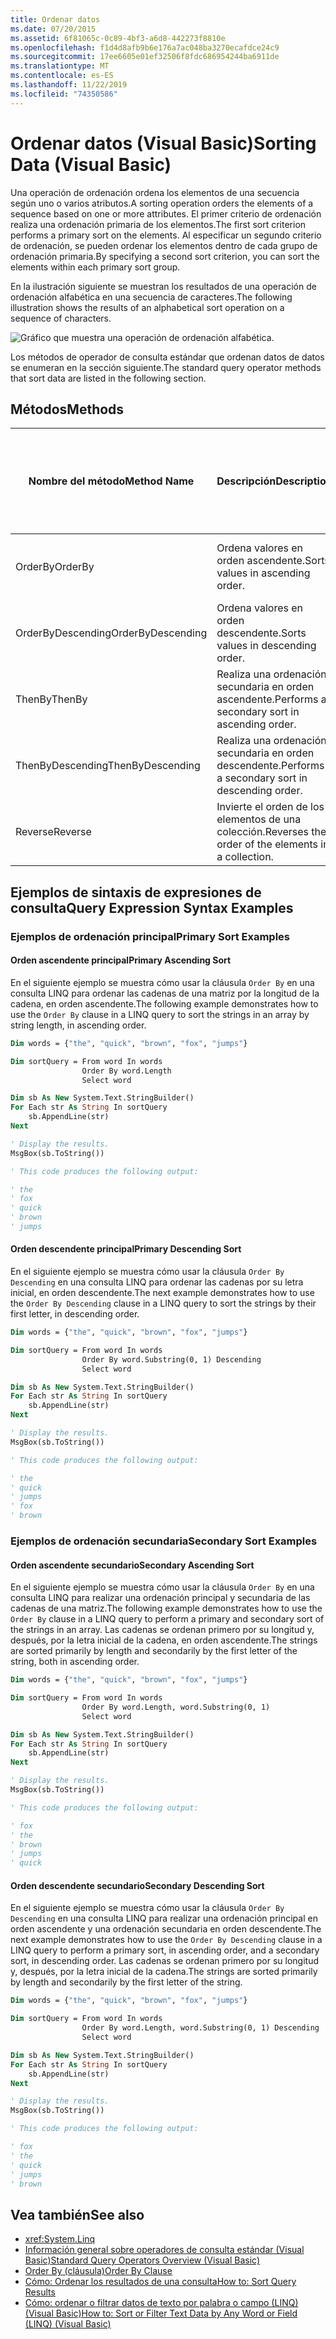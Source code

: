 ```yaml
---
title: Ordenar datos
ms.date: 07/20/2015
ms.assetid: 6f81065c-0c89-4bf3-a6d8-442273f8810e
ms.openlocfilehash: f1d4d8afb9b6e176a7ac048ba3270ecafdce24c9
ms.sourcegitcommit: 17ee6605e01ef32506f8fdc686954244ba6911de
ms.translationtype: MT
ms.contentlocale: es-ES
ms.lasthandoff: 11/22/2019
ms.locfileid: "74350586"
---
```

# <a name="sorting-data-visual-basic"></a><span data-ttu-id="21329-102">Ordenar datos (Visual Basic)</span><span class="sxs-lookup"><span data-stu-id="21329-102">Sorting Data (Visual Basic)</span></span>

<span data-ttu-id="21329-103">Una operación de ordenación ordena los elementos de una secuencia según uno o varios atributos.</span><span class="sxs-lookup"><span data-stu-id="21329-103">A sorting operation orders the elements of a sequence based on one or more attributes.</span></span> <span data-ttu-id="21329-104">El primer criterio de ordenación realiza una ordenación primaria de los elementos.</span><span class="sxs-lookup"><span data-stu-id="21329-104">The first sort criterion performs a primary sort on the elements.</span></span> <span data-ttu-id="21329-105">Al especificar un segundo criterio de ordenación, se pueden ordenar los elementos dentro de cada grupo de ordenación primaria.</span><span class="sxs-lookup"><span data-stu-id="21329-105">By specifying a second sort criterion, you can sort the elements within each primary sort group.</span></span>

<span data-ttu-id="21329-106">En la ilustración siguiente se muestran los resultados de una operación de ordenación alfabética en una secuencia de caracteres.</span><span class="sxs-lookup"><span data-stu-id="21329-106">The following illustration shows the results of an alphabetical sort operation on a sequence of characters.</span></span>

![Gráfico que muestra una operación de ordenación alfabética.](./media/sorting-data/alphabetical-sort-operation.png)

<span data-ttu-id="21329-108">Los métodos de operador de consulta estándar que ordenan datos de datos se enumeran en la sección siguiente.</span><span class="sxs-lookup"><span data-stu-id="21329-108">The standard query operator methods that sort data are listed in the following section.</span></span>

## <a name="methods"></a><span data-ttu-id="21329-109">Métodos</span><span class="sxs-lookup"><span data-stu-id="21329-109">Methods</span></span>

|<span data-ttu-id="21329-110">Nombre del método</span><span class="sxs-lookup"><span data-stu-id="21329-110">Method Name</span></span>|<span data-ttu-id="21329-111">Descripción</span><span class="sxs-lookup"><span data-stu-id="21329-111">Description</span></span>|<span data-ttu-id="21329-112">Visual Basic sintaxis de expresiones de consulta</span><span class="sxs-lookup"><span data-stu-id="21329-112">Visual Basic Query Expression Syntax</span></span>|<span data-ttu-id="21329-113">Más información</span><span class="sxs-lookup"><span data-stu-id="21329-113">More Information</span></span>|
|-----------------|-----------------|------------------------------------------|----------------------|
|<span data-ttu-id="21329-114">OrderBy</span><span class="sxs-lookup"><span data-stu-id="21329-114">OrderBy</span></span>|<span data-ttu-id="21329-115">Ordena valores en orden ascendente.</span><span class="sxs-lookup"><span data-stu-id="21329-115">Sorts values in ascending order.</span></span>|`Order By`|<xref:System.Linq.Enumerable.OrderBy%2A?displayProperty=nameWithType><br /><br /> <xref:System.Linq.Queryable.OrderBy%2A?displayProperty=nameWithType>|
|<span data-ttu-id="21329-116">OrderByDescending</span><span class="sxs-lookup"><span data-stu-id="21329-116">OrderByDescending</span></span>|<span data-ttu-id="21329-117">Ordena valores en orden descendente.</span><span class="sxs-lookup"><span data-stu-id="21329-117">Sorts values in descending order.</span></span>|`Order By … Descending`|<xref:System.Linq.Enumerable.OrderByDescending%2A?displayProperty=nameWithType><br /><br /> <xref:System.Linq.Queryable.OrderByDescending%2A?displayProperty=nameWithType>|
|<span data-ttu-id="21329-118">ThenBy</span><span class="sxs-lookup"><span data-stu-id="21329-118">ThenBy</span></span>|<span data-ttu-id="21329-119">Realiza una ordenación secundaria en orden ascendente.</span><span class="sxs-lookup"><span data-stu-id="21329-119">Performs a secondary sort in ascending order.</span></span>|`Order By …, …`|<xref:System.Linq.Enumerable.ThenBy%2A?displayProperty=nameWithType><br /><br /> <xref:System.Linq.Queryable.ThenBy%2A?displayProperty=nameWithType>|
|<span data-ttu-id="21329-120">ThenByDescending</span><span class="sxs-lookup"><span data-stu-id="21329-120">ThenByDescending</span></span>|<span data-ttu-id="21329-121">Realiza una ordenación secundaria en orden descendente.</span><span class="sxs-lookup"><span data-stu-id="21329-121">Performs a secondary sort in descending order.</span></span>|`Order By …, … Descending`|<xref:System.Linq.Enumerable.ThenByDescending%2A?displayProperty=nameWithType><br /><br /> <xref:System.Linq.Queryable.ThenByDescending%2A?displayProperty=nameWithType>|
|<span data-ttu-id="21329-122">Reverse</span><span class="sxs-lookup"><span data-stu-id="21329-122">Reverse</span></span>|<span data-ttu-id="21329-123">Invierte el orden de los elementos de una colección.</span><span class="sxs-lookup"><span data-stu-id="21329-123">Reverses the order of the elements in a collection.</span></span>|<span data-ttu-id="21329-124">No disponible.</span><span class="sxs-lookup"><span data-stu-id="21329-124">Not applicable.</span></span>|<xref:System.Linq.Enumerable.Reverse%2A?displayProperty=nameWithType><br /><br /> <xref:System.Linq.Queryable.Reverse%2A?displayProperty=nameWithType>|

## <a name="query-expression-syntax-examples"></a><span data-ttu-id="21329-125">Ejemplos de sintaxis de expresiones de consulta</span><span class="sxs-lookup"><span data-stu-id="21329-125">Query Expression Syntax Examples</span></span>

### <a name="primary-sort-examples"></a><span data-ttu-id="21329-126">Ejemplos de ordenación principal</span><span class="sxs-lookup"><span data-stu-id="21329-126">Primary Sort Examples</span></span>

#### <a name="primary-ascending-sort"></a><span data-ttu-id="21329-127">Orden ascendente principal</span><span class="sxs-lookup"><span data-stu-id="21329-127">Primary Ascending Sort</span></span>

<span data-ttu-id="21329-128">En el siguiente ejemplo se muestra cómo usar la cláusula `Order By` en una consulta LINQ para ordenar las cadenas de una matriz por la longitud de la cadena, en orden ascendente.</span><span class="sxs-lookup"><span data-stu-id="21329-128">The following example demonstrates how to use the `Order By` clause in a LINQ query to sort the strings in an array by string length, in ascending order.</span></span>

```vb
Dim words = {"the", "quick", "brown", "fox", "jumps"}

Dim sortQuery = From word In words
                Order By word.Length
                Select word

Dim sb As New System.Text.StringBuilder()
For Each str As String In sortQuery
    sb.AppendLine(str)
Next

' Display the results.
MsgBox(sb.ToString())

' This code produces the following output:

' the
' fox
' quick
' brown
' jumps
```

#### <a name="primary-descending-sort"></a><span data-ttu-id="21329-129">Orden descendente principal</span><span class="sxs-lookup"><span data-stu-id="21329-129">Primary Descending Sort</span></span>

<span data-ttu-id="21329-130">En el siguiente ejemplo se muestra cómo usar la cláusula `Order By Descending` en una consulta LINQ para ordenar las cadenas por su letra inicial, en orden descendente.</span><span class="sxs-lookup"><span data-stu-id="21329-130">The next example demonstrates how to use the `Order By Descending` clause in a LINQ query to sort the strings by their first letter, in descending order.</span></span>

```vb
Dim words = {"the", "quick", "brown", "fox", "jumps"}

Dim sortQuery = From word In words
                Order By word.Substring(0, 1) Descending
                Select word

Dim sb As New System.Text.StringBuilder()
For Each str As String In sortQuery
    sb.AppendLine(str)
Next

' Display the results.
MsgBox(sb.ToString())

' This code produces the following output:

' the
' quick
' jumps
' fox
' brown
```

### <a name="secondary-sort-examples"></a><span data-ttu-id="21329-131">Ejemplos de ordenación secundaria</span><span class="sxs-lookup"><span data-stu-id="21329-131">Secondary Sort Examples</span></span>

#### <a name="secondary-ascending-sort"></a><span data-ttu-id="21329-132">Orden ascendente secundario</span><span class="sxs-lookup"><span data-stu-id="21329-132">Secondary Ascending Sort</span></span>

<span data-ttu-id="21329-133">En el siguiente ejemplo se muestra cómo usar la cláusula `Order By` en una consulta LINQ para realizar una ordenación principal y secundaria de las cadenas de una matriz.</span><span class="sxs-lookup"><span data-stu-id="21329-133">The following example demonstrates how to use the `Order By` clause in a LINQ query to perform a primary and secondary sort of the strings in an array.</span></span> <span data-ttu-id="21329-134">Las cadenas se ordenan primero por su longitud y, después, por la letra inicial de la cadena, en orden ascendente.</span><span class="sxs-lookup"><span data-stu-id="21329-134">The strings are sorted primarily by length and secondarily by the first letter of the string, both in ascending order.</span></span>

```vb
Dim words = {"the", "quick", "brown", "fox", "jumps"}

Dim sortQuery = From word In words
                Order By word.Length, word.Substring(0, 1)
                Select word

Dim sb As New System.Text.StringBuilder()
For Each str As String In sortQuery
    sb.AppendLine(str)
Next

' Display the results.
MsgBox(sb.ToString())

' This code produces the following output:

' fox
' the
' brown
' jumps
' quick
```

#### <a name="secondary-descending-sort"></a><span data-ttu-id="21329-135">Orden descendente secundario</span><span class="sxs-lookup"><span data-stu-id="21329-135">Secondary Descending Sort</span></span>

<span data-ttu-id="21329-136">En el siguiente ejemplo se muestra cómo usar la cláusula `Order By Descending` en una consulta LINQ para realizar una ordenación principal en orden ascendente y una ordenación secundaria en orden descendente.</span><span class="sxs-lookup"><span data-stu-id="21329-136">The next example demonstrates how to use the `Order By Descending` clause in a LINQ query to perform a primary sort, in ascending order, and a secondary sort, in descending order.</span></span> <span data-ttu-id="21329-137">Las cadenas se ordenan primero por su longitud y, después, por la letra inicial de la cadena.</span><span class="sxs-lookup"><span data-stu-id="21329-137">The strings are sorted primarily by length and secondarily by the first letter of the string.</span></span>

```vb
Dim words = {"the", "quick", "brown", "fox", "jumps"}

Dim sortQuery = From word In words
                Order By word.Length, word.Substring(0, 1) Descending
                Select word

Dim sb As New System.Text.StringBuilder()
For Each str As String In sortQuery
    sb.AppendLine(str)
Next

' Display the results.
MsgBox(sb.ToString())

' This code produces the following output:

' fox
' the
' quick
' jumps
' brown
```

## <a name="see-also"></a><span data-ttu-id="21329-138">Vea también</span><span class="sxs-lookup"><span data-stu-id="21329-138">See also</span></span>

- <xref:System.Linq>
- [<span data-ttu-id="21329-139">Información general sobre operadores de consulta estándar (Visual Basic)</span><span class="sxs-lookup"><span data-stu-id="21329-139">Standard Query Operators Overview (Visual Basic)</span></span>](../../../../visual-basic/programming-guide/concepts/linq/standard-query-operators-overview.md)
- [<span data-ttu-id="21329-140">Order By (cláusula)</span><span class="sxs-lookup"><span data-stu-id="21329-140">Order By Clause</span></span>](../../../../visual-basic/language-reference/queries/order-by-clause.md)
- [<span data-ttu-id="21329-141">Cómo: Ordenar los resultados de una consulta</span><span class="sxs-lookup"><span data-stu-id="21329-141">How to: Sort Query Results</span></span>](../../../../visual-basic/programming-guide/language-features/linq/how-to-sort-query-results-by-using-linq.md)
- [<span data-ttu-id="21329-142">Cómo: ordenar o filtrar datos de texto por palabra o campo (LINQ) (Visual Basic)</span><span class="sxs-lookup"><span data-stu-id="21329-142">How to: Sort or Filter Text Data by Any Word or Field (LINQ) (Visual Basic)</span></span>](../../../../visual-basic/programming-guide/concepts/linq/how-to-sort-or-filter-text-data-by-any-word-or-field-linq.md)
